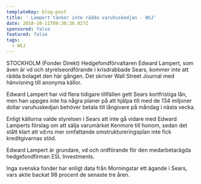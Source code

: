 ```yaml
---
templateKey: blog-post
title: ' Lampert tänker inte rädda varuhuskedjan - WSJ'
date: 2018-10-11T09:30:38.927Z
sponsored: false
featured: false
tags:
  - WSJ
---
```

STOCKHOLM (Fonder Direkt) Hedgefondförvaltaren Edward Lampert, som även är vd och styrelseordförande i krisdrabbade Sears, kommer inte att rädda bolaget den här gången. Det skriver Wall Street Journal med hänvisning till anonyma källor.

Edward Lampert har vid flera tidigare tillfällen gett Sears kortfristiga lån, men han uppges inte ha några planer på att hjälpa till med de 134 miljoner dollar varuhuskedjan behöver betala till långivare på måndag i nästa vecka.

Enligt källorna valde styrelsen i Sears att inte gå vidare med Edward Lamperts förslag om att sälja varumärket Kenmore till honom, sedan det stått klart att vd:ns mer omfattande omstruktureringsplan inte fick kreditgivarnas stöd.

Edward Lampert är grundare, vd och ordförande för den medarbetarägda hedgefondfirman ESL Investments.

Inga svenska fonder har enligt data från Morningstar ett ägande i Sears, vars aktie backat 98 procent de senaste tre åren.
